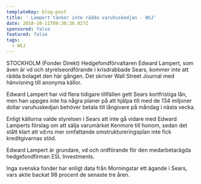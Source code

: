 ```yaml
---
templateKey: blog-post
title: ' Lampert tänker inte rädda varuhuskedjan - WSJ'
date: 2018-10-11T09:30:38.927Z
sponsored: false
featured: false
tags:
  - WSJ
---
```

STOCKHOLM (Fonder Direkt) Hedgefondförvaltaren Edward Lampert, som även är vd och styrelseordförande i krisdrabbade Sears, kommer inte att rädda bolaget den här gången. Det skriver Wall Street Journal med hänvisning till anonyma källor.

Edward Lampert har vid flera tidigare tillfällen gett Sears kortfristiga lån, men han uppges inte ha några planer på att hjälpa till med de 134 miljoner dollar varuhuskedjan behöver betala till långivare på måndag i nästa vecka.

Enligt källorna valde styrelsen i Sears att inte gå vidare med Edward Lamperts förslag om att sälja varumärket Kenmore till honom, sedan det stått klart att vd:ns mer omfattande omstruktureringsplan inte fick kreditgivarnas stöd.

Edward Lampert är grundare, vd och ordförande för den medarbetarägda hedgefondfirman ESL Investments.

Inga svenska fonder har enligt data från Morningstar ett ägande i Sears, vars aktie backat 98 procent de senaste tre åren.
